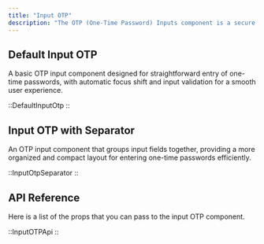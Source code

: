 ```yaml
---
title: "Input OTP"
description: "The OTP (One-Time Password) Inputs component is a secure and intuitive interface designed to capture verification codes typically sent via SMS or email. It consists of multiple input fields that allow users to enter each digit of the OTP separately, ensuring accurate and quick entry. The component often includes features like automatic focus shift, clear functionality, and input validation to enhance user experience. Ideal for authentication processes, account verification, and secure transactions, the OTP Inputs component plays a crucial role in reinforcing security while maintaining ease of use."
---
```


## Default Input OTP

A basic OTP input component designed for straightforward entry of one-time passwords, with automatic focus shift and input validation for a smooth user experience.

::DefaultInputOtp
::

## Input OTP with Separator

An OTP input component that groups input fields together, providing a more organized and compact layout for entering one-time passwords efficiently.

::InputOtpSeparator
::

## API Reference

Here is a list of the props that you can pass to the input OTP component.

::InputOTPApi
::
